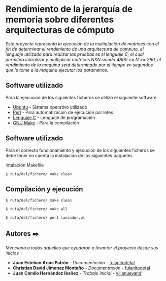 # Rendimiento de la jerarquía de memoria sobre diferentes arquitecturas de cómputo

_Este proyecto representa la ejecución de la multiplación de matrices con el fin de determinar el rendimiento de una arquitectura de computo, el lenguaje utilizado para realizar las pruebas es el lenguaje C, el cual permitira inicializar y multiplicar matrices NXN siendo 4800 >= N >= 280, el rendimiento de la maquina será determinado por el tiempo en segundos que le tome a la maquina ejecutar los parametros._

## Software utilizado
Para la ejecución de los siguientes ficheros se utilizo el siguiente software
* [Ubuntu](https://ubuntu.com/download/desktop) - Sistema operativo utilizado
* [Perl](https://www.perl.org/) - Para automatizacion de ejecucion por lotes
* [Lenguaje C](https://es.wikipedia.org/wiki/C_(lenguaje_de_programaci%C3%B3n)) - Lenguaje de programación
* [GNU Make](https://www.gnu.org/software/make/) - Para la compilación

## Software utilizado
Para el correcto funcionamiento y ejecución de los siguientes ficheros se debe tener en cuenta la instalación de los siguientes paquetes

Intalación Makefile
```
$ ruta/del/fichero/ make clean
```




## Compilación y ejecución

```
$ ruta/del/fichero/ make clean
```
```
$ ruta/del/fichero/ make all
```
```
$ ruta/del/fichero/ perl lanzador.pl
```


## Autores ✒️

_Menciona a todos aquellos que ayudaron a levantar el proyecto desde sus inicios_

* **Juan Esteban Arias Patrón** - *Documentación* - [fulanitodetal](#fulanito-de-tal)
* **Christian David Jimenez Montaño** - *Documentación* - [fulanitodetal](#fulanito-de-tal)
* **Juan Camilo Hernández Ibañez** - *Trabajo Inicial* - [villanuevand](https://github.com/villanuevand)



